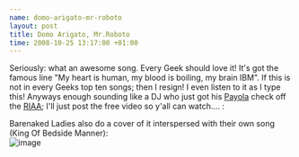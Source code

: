 ```yaml
--- 
name: domo-arigato-mr-roboto 
layout: post 
title: Domo Arigato, Mr.Roboto 
time: 2008-10-25 13:17:00 +01:00 
--- 
```


Seriously: what an awesome
song. Every Geek should love it! It's got the famous line "My heart is
human, my blood is boiling, my brain IBM". If this is not in every Geeks
top ten songs; then I resign! I even listen to it as I type this!
Anyways enough sounding like a DJ who just got his
[Payola](http://en.wikipedia.org/wiki/Payola) check off the
[RIAA](http://en.wikipedia.org/wiki/Recording_Industry_Association_of_America);
I'll just post the free video so y'all can watch.... :  
  
Barenaked Ladies also do a cover of it interspersed with their own song
(King Of Bedside Manner):  
![image](https://blogger.googleusercontent.com/tracker/7231752728434532377-170115019349653349?l=neil.grogan.ie)
